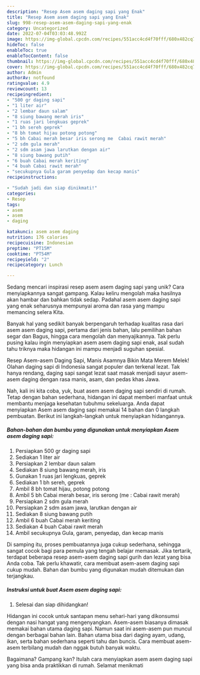 ```yaml
---
description: "Resep Asem asem daging sapi yang Enak"
title: "Resep Asem asem daging sapi yang Enak"
slug: 998-resep-asem-asem-daging-sapi-yang-enak
category: Uncategorized
date: 2022-07-04T03:03:48.992Z
image: https://img-global.cpcdn.com/recipes/551acc4cd4f70fff/680x482cq70/asem-asem-daging-sapi-foto-resep-utama.jpg
hideToc: false
enableToc: true
enableTocContent: false
thumbnail: https://img-global.cpcdn.com/recipes/551acc4cd4f70fff/680x482cq70/asem-asem-daging-sapi-foto-resep-utama.jpg
cover: https://img-global.cpcdn.com/recipes/551acc4cd4f70fff/680x482cq70/asem-asem-daging-sapi-foto-resep-utama.jpg
author: Admin
authorAv: notfound
ratingvalue: 4.9
reviewcount: 13
recipeingredient:
- "500 gr daging sapi"
- "1 liter air"
- "2 lembar daun salam"
- "8 siung bawang merah iris"
- "1 ruas jari lengkuas geprek"
- "1 bh sereh geprek"
- "8 bh tomat hijau potong potong"
- "5 bh Cabai merah besar iris serong me  Cabai rawit merah"
- "2 sdm gula merah"
- "2 sdm asam jawa larutkan dengan air"
- "8 siung bawang putih"
- "6 buah Cabai merah keriting"
- "4 buah Cabai rawit merah"
- "secukupnya Gula garam penyedap dan kecap manis"
recipeinstructions:

- "Sudah jadi dan siap dinikmati!"
categories:
- Resep
tags:
- asem
- asem
- daging

katakunci: asem asem daging 
nutrition: 176 calories
recipecuisine: Indonesian
preptime: "PT15M"
cooktime: "PT54M"
recipeyield: "2"
recipecategory: Lunch

---
```





Sedang mencari inspirasi resep asem asem daging sapi yang unik? Cara menyiapkannya sangat gampang. Kalau keliru mengolah maka hasilnya akan hambar dan bahkan tidak sedap. Padahal asem asem daging sapi yang enak seharusnya mempunyai aroma dan rasa yang mampu memancing selera Kita.





Banyak hal yang sedikit banyak berpengaruh terhadap kualitas rasa dari asem asem daging sapi, pertama dari jenis bahan, lalu pemilihan bahan segar dan Bagus, hingga cara mengolah dan menyajikannya. Tak perlu pusing kalau ingin menyiapkan asem asem daging sapi enak,      asal sudah tahu triknya maka hidangan ini mampu menjadi suguhan spesial.














Resep Asem-asem Daging Sapi, Manis Asamnya Bikin Mata Merem Melek! Olahan daging sapi di Indonesia sangat populer dan terkenal lezat. Tak hanya rendang, daging sapi sangat lezat saat masak menjadi sayur asem-asem daging dengan rasa manis, asam, dan pedas khas Jawa.






Nah, kali ini kita coba, yuk, buat asem asem daging sapi sendiri di rumah. Tetap dengan bahan sederhana, hidangan ini dapat memberi manfaat untuk membantu menjaga kesehatan tubuhmu sekeluarga. Anda dapat menyiapkan Asem asem daging sapi memakai 14 bahan dan 0 langkah pembuatan. Berikut ini langkah-langkah untuk menyiapkan hidangannya.

<!--inarticleads1-->

##### Bahan-bahan dan bumbu yang digunakan untuk menyiapkan Asem asem daging sapi:

1. Persiapkan 500 gr daging sapi
1. Sediakan 1 liter air
1. Persiapkan 2 lembar daun salam
1. Sediakan 8 siung bawang merah, iris
1. Gunakan 1 ruas jari lengkuas, geprek
1. Sediakan 1 bh sereh, geprek
1. Ambil 8 bh tomat hijau, potong potong
1. Ambil 5 bh Cabai merah besar, iris serong (me : Cabai rawit merah)
1. Persiapkan 2 sdm gula merah
1. Persiapkan 2 sdm asam jawa, larutkan dengan air
1. Sediakan 8 siung bawang putih
1. Ambil 6 buah Cabai merah keriting
1. Sediakan 4 buah Cabai rawit merah
1. Ambil secukupnya Gula, garam, penyedap, dan kecap manis


Di samping itu, proses pembuatannya juga cukup sederhana, sehingga sangat cocok bagi para pemula yang tengah belajar memasak. Jika tertarik, terdapat beberapa resep asem-asem daging sapi gurih dan lezat yang bisa Anda coba. Tak perlu khawatir, cara membuat asem-asem daging sapi cukup mudah. Bahan dan bumbu yang digunakan mudah ditemukan dan terjangkau. 

<!--inarticleads2-->

##### Instruksi untuk buat Asem asem daging sapi:


1. Selesai dan siap dihidangkan!

Hidangan ini cocok untuk santapan menu sehari-hari yang dikonsumsi dengan nasi hangat yang mengenyangkan. Asem-asem biasanya dimasak memakai bahan utama daging sapi. Namun saat ini asem-asem pun muncul dengan berbagai bahan lain. Bahan utama bisa dari daging ayam, udang, ikan, serta bahan sederhana seperti tahu dan buncis. Cara membuat asem-asem terbilang mudah dan nggak butuh banyak waktu. 

Bagaimana? Gampang kan? Itulah cara menyiapkan asem asem daging sapi yang bisa anda praktikkan di rumah. Selamat menikmati
